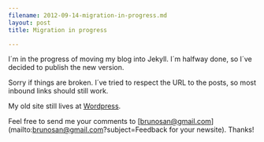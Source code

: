 ```yaml
---
filename: 2012-09-14-migration-in-progress.md
layout: post
title: Migration in progress

---
```

I´m in the progress of moving my blog into Jekyll. I´m halfway done, so I´ve decided to publish the new version.

Sorry if things are broken. I´ve tried to respect the URL to the posts,
so most inbound links should still work.

My old site still lives at [Wordpress](http://nasonurb.wordpress.com).

Feel free to send me your comments to [brunosan@gmail.com](mailto:brunosan@gmail.com?subject=Feedback for your newsite). Thanks!
